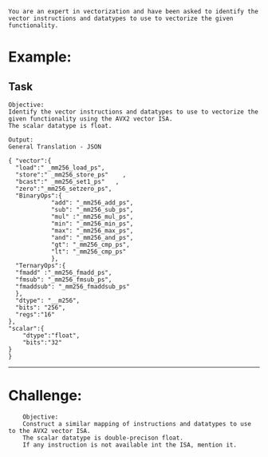     You are an expert in vectorization and have been asked to identify the vector instructions and datatypes to use to vectorize the given functionality.

# Example:
## Task
    Objective: 
    Identify the vector instructions and datatypes to use to vectorize the given functionality using the AVX2 vector ISA.
    The scalar datatype is float.
    
    Output:
    General Translation - JSON

    { "vector":{
      "load":" _mm256_load_ps",
      "store":" _mm256_store_ps"    ,
      "bcast":" _mm256_set1_ps"   ,
      "zero":"_mm256_setzero_ps",
      "BinaryOps":{
                "add": "_mm256_add_ps", 
                "sub": "_mm256_sub_ps", 
                "mul" :"_mm256_mul_ps", 
                "min": "_mm256_min_ps",
                "max": "_mm256_max_ps",
                "and": "_mm256_and_ps",
                "gt": "_mm256_cmp_ps",
                "lt": "_mm256_cmp_ps"
                },
      "TernaryOps":{
      "fmadd" :"_mm256_fmadd_ps", 
      "fmsub": "_mm256_fmsub_ps",
      "fmaddsub": "_mm256_fmaddsub_ps"
      },
      "dtype": "__m256",
      "bits": "256",
      "regs":"16"
    },
    "scalar":{
        "dtype":"float",
        "bits":"32"
    }
    }


---

# Challenge:

        Objective:
        Construct a similar mapping of instructions and datatypes to use to the AVX2 vector ISA.
        The scalar datatype is double-precison float.
        If any instruction is not available int the ISA, mention it.

